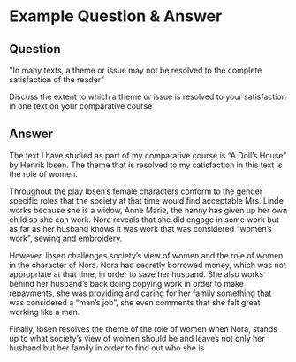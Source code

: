 # Example Question & Answer

## Question

"In many texts, a theme or issue may not be resolved to the complete satisfaction of the reader"

Discuss the extent to which a theme or issue is resolved to your satisfaction in one text on your comparative course

## Answer

The text I have studied as part of my comparative course is “A Doll’s House” by Henrik Ibsen. The theme that is resolved to my satisfaction in this text is the role of women.

Throughout the play Ibsen’s female characters conform to the gender specific roles that the society at that time would find acceptable Mrs. Linde works because she is a widow, Anne Marie, the nanny has given up her own child so she can work. Nora reveals that she did engage in some work but as far as her husband knows it was work that was considered “women’s work”, sewing and embroidery.

However, Ibsen challenges society’s view of women and the role of women in the character of Nora. Nora had secretly borrowed money, which was not appropriate at that time, in order to save her husband. She also works behind her husband’s back doing copying work in order to make repayments, she was providing and caring for her family something that was considered a “man’s job”, she even comments that she felt great working like a man.

Finally, Ibsen resolves the theme of the role of women when Nora, stands up to what society’s view of women should be and leaves not only her husband but her family in order to find out who she is